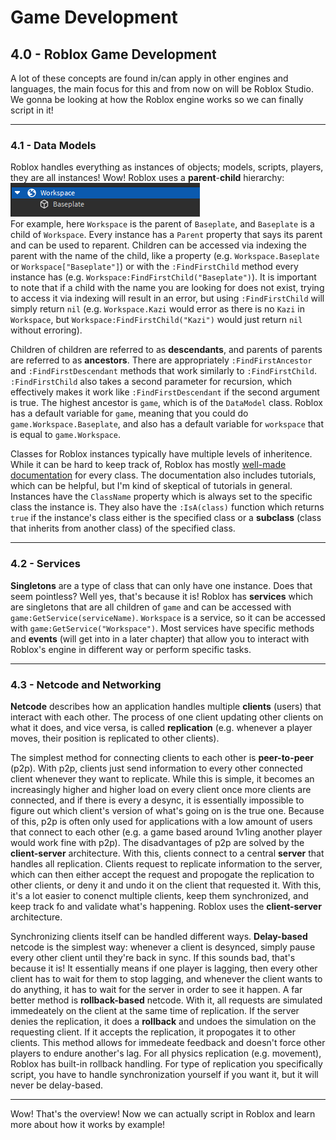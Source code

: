# Game Development

## 4.0 - Roblox Game Development
A lot of these concepts are found in/can apply in other engines and languages, the main focus for this and from now on will be Roblox Studio. We gonna be looking at how the Roblox engine works so we can finally script in it!

<hr>

### 4.1 - Data Models
Roblox handles everything as instances of objects; models, scripts, players, they are all instances! Wow! Roblox uses a **parent**-**child** hierarchy:
<br>![Parent child example](.\assets\ParentChild.png "Parent child example")<br>
For example, here ``Workspace`` is the parent of ``Baseplate``, and ``Baseplate`` is a child of ``Workspace``. Every instance has a ``Parent`` property that says its parent and can be used to reparent. Children can be accessed via indexing the parent with the name of the child, like a property (e.g. ``Workspace.Baseplate`` or ``Workspace["Baseplate"]``) or with the ``:FindFirstChild`` method every instance has (e.g. ``Workspace:FindFirstChild("Baseplate")``). It is important to note that if a child with the name you are looking for does not exist, trying to access it via indexing will result in an error, but using ``:FindFirstChild`` will simply return ``nil`` (e.g. ``Workspace.Kazi`` would error as there is no ``Kazi`` in ``Workspace``, but ``Workspace:FindFirstChild("Kazi")`` would just return ``nil`` without erroring).

Children of children are referred to as **descendants**, and parents of parents are referred to as **ancestors**. There are appropriately ``:FindFirstAncestor`` and ``:FindFirstDescendant`` methods that work similarly to ``:FindFirstChild``. ``:FindFirstChild`` also takes a second parameter for recursion, which effectively makes it work like ``:FindFirstDescendant`` if the second argument is true. The highest ancestor is ``game``, which is of the ``DataModel`` class. Roblox has a default variable for ``game``, meaning that you could do ``game.Workspace.Baseplate``, and also has a default variable for ``workspace`` that is equal to ``game.Workspace``.

Classes for Roblox instances typically have multiple levels of inheritence. While it can be hard to keep track of, Roblox has mostly [well-made documentation](https://create.roblox.com/docs) for every class. The documentation also includes tutorials, which can be helpful, but I'm kind of skeptical of tutorials in general. Instances have the ``ClassName`` property which is always set to the specific class the instance is. They also have the ``:IsA(class)`` function which returns ``true`` if the instance's class either is the specified class or a **subclass** (class that inherits from another class) of the specified class.

<hr>

### 4.2 - Services
**Singletons** are a type of class that can only have one instance. Does that seem pointless? Well yes, that's because it is! Roblox has **services** which are singletons that are all children of ``game`` and can be accessed with ``game:GetService(serviceName)``. ``Workspace`` is a service, so it can be accessed with ``game:GetService("Workspace")``. Most services have specific methods and **events** (will get into in a later chapter) that allow you to interact with Roblox's engine in different way or perform specific tasks.

<hr>

### 4.3 - Netcode and Networking
**Netcode** describes how an application handles multiple **clients** (users) that interact with each other. The process of one client updating other clients on what it does, and vice versa, is called **replication** (e.g. whenever a player moves, their position is replicated to other clients).

The simplest method for connecting clients to each other is **peer-to-peer** (p2p). With p2p, clients just send information to every other connected client whenever they want to replicate. While this is simple, it becomes an increasingly higher and higher load on every client once more clients are connected, and if there is every a desync, it is essentially impossible to figure out which client's version of what's going on is the true one. Because of this, p2p is often only used for applications with a low amount of users that connect to each other (e.g. a game based around 1v1ing another player would work fine with p2p). The disadvantages of p2p are solved by the **client-server** architecture. With this, clients connect to a central **server** that handles all replication. Clients request to replicate information to the server, which can then either accept the request and propogate the replication to other clients, or deny it and undo it on the client that requested it. With this, it's a lot easier to conenct multiple clients, keep them synchronized, and keep track fo and validate what's happening. Roblox uses the **client-server** architecture.

Synchronizing clients itself can be handled different ways. **Delay-based** netcode is the simplest way: whenever a client is desynced, simply pause every other client until they're back in sync. If this sounds bad, that's because it is! It essentially means if one player is lagging, then every other client has to wait for them to stop lagging, and whenever the client wants to do anything, it has to wait for the server in order to see it happen. A far better method is **rollback-based** netcode. With it, all requests are simulated immedeately on the client at the same time of replication. If the server denies the replication, it does a **rollback** and undoes the simulation on the requesting client. If it accepts the replication, it propogates it to other clients. This method allows for immedeate feedback and doesn't force other players to endure another's lag. For all physics replication (e.g. movement), Roblox has built-in rollback handling. For type of replication you specifically script, you have to handle synchronization yourself if you want it, but it will never be delay-based.

<hr>

Wow! That's the overview! Now we can actually script in Roblox and learn more about how it works by example!
